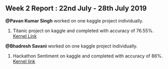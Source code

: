 ## Week 2 Report : 22nd July - 28th July 2019

**@Pavan Kumar Singh**  worked on one kaggle project individually.
1. Titanic project on kaggle and completed with accuracy of 76.55%.
[Kernel Link](https://www.kaggle.com/pksx01/titanic-survival-prediction-logistic-regression)

**@Bhadresh Savani** worked on one kaggle project individually.
1. Hackathon Sentiment on kaggle and completed with accuracy of 86%.
[Kernel link](https://www.kaggle.com/bhadreshsavani/aarya-sentimentalanalysis)
